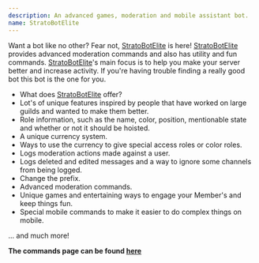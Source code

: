 ```yaml
---
description: An advanced games, moderation and mobile assistant bot.
name: StratoBotElite
---
```


Want a bot like no other? Fear not, [StratoBotElite](https://stratobotelite.com) is here! [StratoBotElite](https://stratobotelite.com) provides advanced moderation commands and also has utility and fun commands. [StratoBotElite](https://stratobotelite.com)'s main focus is to help you make your server better and increase activity. If you're having trouble finding a really good bot this bot is the one for you.
- What does [StratoBotElite](https://stratobotelite.com) offer?
- Lot's of unique features inspired by people that have worked on large guilds and wanted to make them better.
- Role information, such as the name, color, position, mentionable state and whether or not it should be hoisted.
- A unique currency system.
- Ways to use the currency to give special access roles or color roles.
- Logs moderation actions made against a user.
- Logs deleted and edited messages and a way to ignore some channels from being logged.
- Change the prefix.
- Advanced moderation commands.
- Unique games and entertaining ways to engage your Member's and keep things fun.
- Special mobile commands to make it easier to do complex things on mobile.

... and much more!

**The commands page can be found [here](https://stratobotelite.com/commands.html "Commands Page")**
